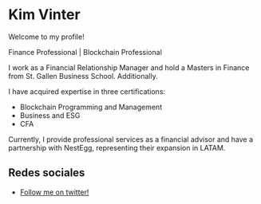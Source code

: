 # Kim Vinter

Welcome to my profile!

Finance Professional | Blockchain Professional

I work as a Financial Relationship Manager and hold a Masters in Finance from St. Gallen Business School. Additionally.

I have acquired expertise in three certifications:
<ul>
<li>Blockchain Programming and Management</li>
<li>Business and ESG</li>
<li>CFA</li>
</ul>
Currently, I provide professional services as a financial advisor and have a partnership with NestEgg, representing their expansion in LATAM.

<div class="social-media">
    <h2>Redes sociales</h2>
    <ul>
      <li><a href="https://twitter.com/kimiii051">Follow me on twitter!</a></li>
    </ul>
  </div>  
